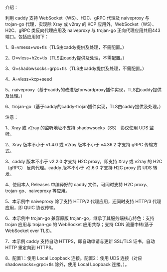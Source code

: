 介绍：

利用 caddy 支持 WebSocket（WS）、H2C、gRPC 代理及 naiveproxy 与 trojan-go 代理，实现除 Xray 或 v2ray 的 KCP 应用外，WebSocket（WS）、H2C、gRPC 类反向代理应用及 naiveproxy 与 trojan-go 正向代理应用共用443端口。包括应用如下：

1、B=vmess+ws+tls（TLS由caddy提供及处理，不需配置。）

2、D=vless+h2c+tls（TLS由caddy提供及处理，不需配置。）

3、G=shadowsocks+grpc+tls（TLS由caddy提供及处理，不需配置。）

4、A=vless+kcp+seed

5、naiveproxy（基于caddy的改进版forwardproxy插件实现，TLS由caddy提供及处理。）

6、trojan-go（基于caddy的caddy-trojan插件实现，TLS由caddy提供及处理。）

注意：

1、Xray 或 v2ray 的监听地址不支持 shadowsocks（SS） 协议使用 UDS 监听。

2、Xray 版本不小于 v1.4.0 或 v2ray 版本不小于 v4.36.2 才支持 gRPC 传输方式。

3、caddy 版本不小于 v2.2.0 才支持 H2C proxy，即支持 Xray 或 v2ray 的 H2C（gRPC） 反向代理。caddy 版本不小于 v2.6.0 才支持 H2C proxy 的 UDS 转发。

4、使用本人 Releases 中编译好的 caddy 文件，可同时支持 H2C proxy、trojan-go、naiveproxy 等应用。

5、本示例中 naiveproxy 除了支持 HTTP/2 代理应用，还同时支持 HTTP/3 代理应用，即 QUIC 协议传输。

6、本示例中 trojan-go 兼容原版 trojan-go，继承了其服务端核心特色：支持 trojan 应用与 trojan-go 的 WebSocket 应用共存；支持 CDN 流量中转(基于 WebSocket over TLS)。

7、本示例 caddy 支持自动 HTTPS，即自动申请与更新 SSL/TLS 证书，自动 HTTP 重定向到 HTTPS。

8、配置1：使用 Local Loopback 连接。配置2：使用 UDS 连接（对应 shadowsocks+grpc+tls 除外，使用 Local Loopback 连接。）。
